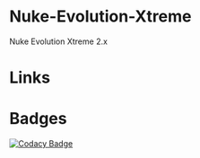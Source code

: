 # Nuke-Evolution-Xtreme
Nuke Evolution Xtreme 2.x

# Links

# Badges

[![Codacy Badge](https://api.codacy.com/project/badge/Grade/3dcec0fd4f614fe1b3eceb2e6f798557)](https://www.codacy.com/app/reconix/Nuke-Evolution-Xtreme?utm_source=github.com&amp;utm_medium=referral&amp;utm_content=Reconix/Nuke-Evolution-Xtreme&amp;utm_campaign=Badge_Grade)
